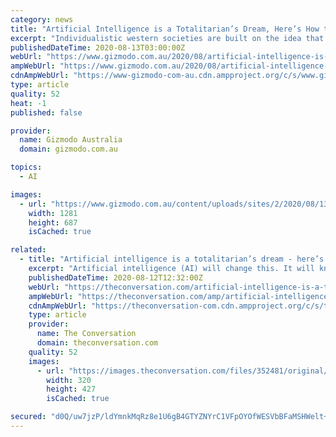 ```yaml
---
category: news
title: "Artificial Intelligence is a Totalitarian’s Dream, Here’s How to Take Power Back"
excerpt: "Individualistic western societies are built on the idea that no one knows our thoughts, desires or joys better than we do. And so we put ourselves, rather than the government, in charge of our lives."
publishedDateTime: 2020-08-13T03:00:00Z
webUrl: "https://www.gizmodo.com.au/2020/08/artificial-intelligence-is-a-totalitarians-dream-heres-how-to-take-power-back/"
ampWebUrl: "https://www.gizmodo.com.au/2020/08/artificial-intelligence-is-a-totalitarians-dream-heres-how-to-take-power-back/amp/"
cdnAmpWebUrl: "https://www-gizmodo-com-au.cdn.ampproject.org/c/s/www.gizmodo.com.au/2020/08/artificial-intelligence-is-a-totalitarians-dream-heres-how-to-take-power-back/amp/"
type: article
quality: 52
heat: -1
published: false

provider:
  name: Gizmodo Australia
  domain: gizmodo.com.au

topics:
  - AI

images:
  - url: "https://www.gizmodo.com.au/content/uploads/sites/2/2020/08/13/ai-artificial-intelligence.png"
    width: 1281
    height: 687
    isCached: true

related:
  - title: "Artificial intelligence is a totalitarian’s dream - here’s how to take power back"
    excerpt: "Artificial intelligence (AI) will change this. It will know us better than we know ourselves. A government armed with AI could claim to know what its people truly want and what will really make them happy."
    publishedDateTime: 2020-08-12T12:32:00Z
    webUrl: "https://theconversation.com/artificial-intelligence-is-a-totalitarians-dream-heres-how-to-take-power-back-143722"
    ampWebUrl: "https://theconversation.com/amp/artificial-intelligence-is-a-totalitarians-dream-heres-how-to-take-power-back-143722"
    cdnAmpWebUrl: "https://theconversation-com.cdn.ampproject.org/c/s/theconversation.com/amp/artificial-intelligence-is-a-totalitarians-dream-heres-how-to-take-power-back-143722"
    type: article
    provider:
      name: The Conversation
      domain: theconversation.com
    quality: 52
    images:
      - url: "https://images.theconversation.com/files/352481/original/file-20200812-24-110g2x2.jpg?ixlib=rb-1.1.0&q=45&auto=format&w=320&h=427&fit=crop"
        width: 320
        height: 427
        isCached: true

secured: "d0Q/uw7jzP/ldYmnkMqRz8e1U6gB4GTYZNYrC1VFpOYOfWESVbBFaMSHWelt+yHGepoBLb3Y4D0+Nqvpgixfg+WPrRyJgFP4YsgCb+pSMJ9WHpNrrcujXnGaQ/Hv7kgZRzf8/KiYmJAwi+Z2ojCjut9tGwDUBJVW1yorTqTMhwn2sTKQbzBxjT0vykhkTlKYQd6J25SOf+MoRShxs3+eRSiE8AM1mLZga1aJavlGvHkGk61KGjap6BPhoMJV9psBpYzbSsyyndxos2m55HLq4tYjwgF0cd5stSNDFD8AZQFdmghU7kGMaAK4TcbgKO9BHLMO2+dyOGvaiuL+tdFnoQ==;dJW9s+EkeTIHv7G8vHvXBg=="
---
```


